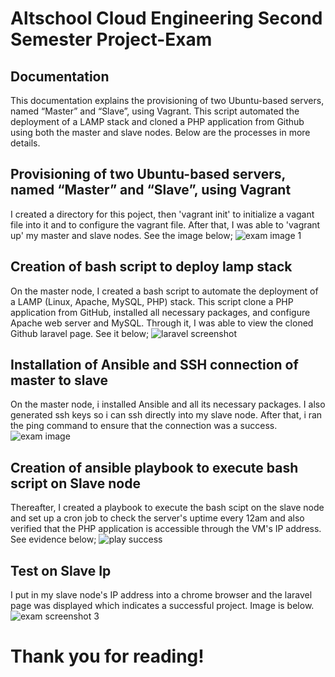 # Altschool Cloud Engineering Second Semester Project-Exam
## Documentation
This documentation explains the provisioning of two Ubuntu-based servers, named “Master” and “Slave”, using Vagrant. This script automated the deployment of a LAMP stack and cloned a PHP application from Github using both the master and slave nodes.
Below are the processes in more details.
##  Provisioning of two Ubuntu-based servers, named “Master” and “Slave”, using Vagrant
I created a directory for this poject, then 'vagrant init' to initialize a vagant file into it and to configure the vagrant file. After that, I was able to 'vagrant up' my master and slave nodes. See the image below; 
![exam image 1](https://github.com/NifemiLoveth/altschool_cloud_exam/assets/152023802/73abe77f-8911-430c-8ccf-25fcd9f00912)

## Creation of bash script to deploy lamp stack
On the master node, I created a bash script to automate the deployment of a LAMP (Linux, Apache, MySQL, PHP) stack. This script  clone a PHP application from GitHub, installed all necessary packages, and configure Apache web server and MySQL. Through it, I was able to view the cloned Github laravel page. See it below;
![laravel screenshot](https://github.com/NifemiLoveth/altschool_cloud_exam/assets/152023802/505fd55e-fcd5-463f-b3fd-e8ec94a3e48a)

## Installation of Ansible and SSH connection of master to slave
On the master node, i installed Ansible and all its necessary packages. I also generated ssh keys so i can ssh directly into my slave node. After that, i ran the ping command to ensure that the connection was a success.
![exam image](https://github.com/NifemiLoveth/altschool_cloud_exam/assets/152023802/f09c80c3-4e6f-44ca-8ed9-1b728718e31c)

## Creation of ansible playbook to execute bash script on Slave node
Thereafter, I created a playbook to execute the bash scipt on the slave node and set up a cron job to check the server's uptime every 12am and also verified that the PHP application is accessible through the VM's IP address. See evidence below;
![play success](https://github.com/NifemiLoveth/altschool_cloud_exam/assets/152023802/af2f9829-3185-4dbc-a6b9-922d12d971d3)

## Test on Slave Ip
I put in my slave node's IP address into a chrome browser and the laravel page was displayed which indicates a successful project. Image is below.
![exam screenshot 3](https://github.com/NifemiLoveth/altschool_cloud_exam/assets/152023802/0ffc3e75-7dea-45e8-a562-a21c57d0c9cb)

# Thank you for reading!
